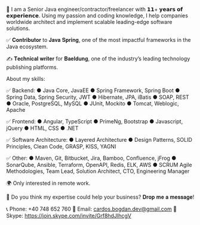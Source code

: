 👋 I am a Senior Java engineer/contractor/freelancer with 𝟭𝟭+ 𝘆𝗲𝗮𝗿𝘀 𝗼𝗳 𝗲𝘅𝗽𝗲𝗿𝗶𝗲𝗻𝗰𝗲.
Using my passion and coding knowledge, I help companies worldwide architect and implement scalable leading-edge software solutions.

✅ 𝐂𝐨𝐧𝐭𝐫𝐢𝐛𝐮𝐭𝐨𝐫 to 𝐉𝐚𝐯𝐚 𝐒𝐩𝐫𝐢𝐧𝐠, one of the most impactful frameworks in the Java ecosystem.

✍ 𝐓𝐞𝐜𝐡𝐧𝐢𝐜𝐚𝐥 𝐰𝐫𝐢𝐭𝐞𝐫 for 𝐁𝐚𝐞𝐥𝐝𝐮𝐧𝐠, one of the industry’s leading technology publishing platforms.

About my skills:

✅ Backend:
● Java Core, JavaEE
● Spring Framework, Spring Boot
● Spring Data, Spring Security, JWT
● Hibernate, JPA, iBatis
● SOAP, REST
● Oracle, PostgreSQL, MySQL
● JUnit, Mockito
● Tomcat, Weblogic, Apache

✅ Frontend: 
● Angular, TypeScript
● PrimeNg, Bootstrap
● Javascript, jQuery
● HTML, CSS
● .NET

✅ Software Architecture:
● Layered Architecture
● Design Patterns, SOLID Principles, Clean Code, GRASP, KISS, YAGNI

✅ Other:
● Maven, Git, Bitbucket, Jira, Bamboo, Confluence, jFrog
● SonarQube, Ansible, Terraform, OpenAPI, Redis, ELK, AWS
● SCRUM Agile Methodologies, Team Lead, Solution Architect, CTO, Engineering Manager

🌍 Only interested in remote work.

🤝 Do you think my expertise could help your business? 𝐃𝐫𝐨𝐩 𝐦𝐞 𝐚 𝐦𝐞𝐬𝐬𝐚𝐠𝐞!

📞 Phone: +40 748 652 760
📧 Email: cardos.bogdan.dev@gmail.com
💬 Skype: https://join.skype.com/invite/Grf8hdJIhcgV
